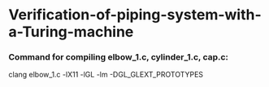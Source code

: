 # Verification-of-piping-system-with-a-Turing-machine

### Command for compiling elbow_1.c, cylinder_1.c, cap.c:
clang elbow_1.c -lX11 -lGL -lm -DGL_GLEXT_PROTOTYPES
